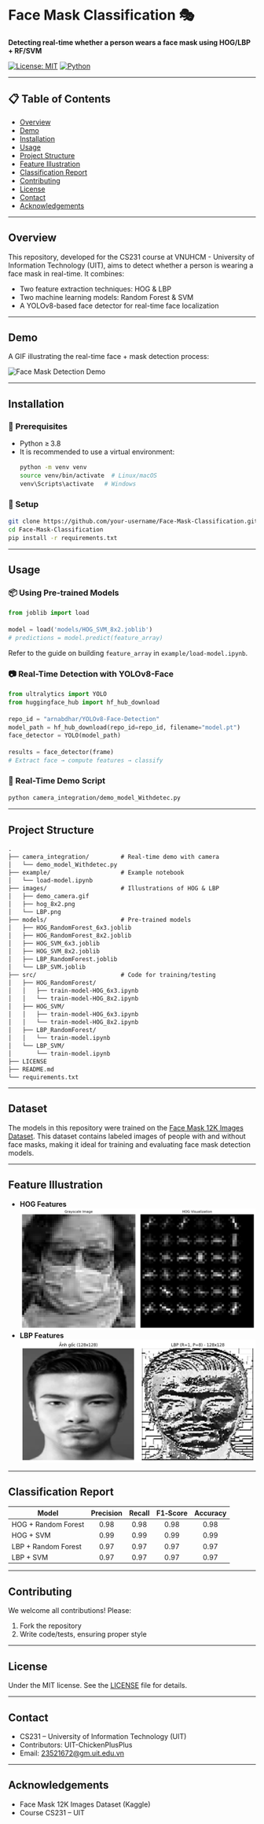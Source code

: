 # Face Mask Classification 🎭

**Detecting real-time whether a person wears a face mask using HOG/LBP + RF/SVM**

[![License: MIT](https://img.shields.io/badge/license-MIT-blue)]()
[![Python](https://img.shields.io/badge/python-3.8%2B-green)]()

---

## 📋 Table of Contents
- [Overview](#overview)
- [Demo](#demo)
- [Installation](#installation)
- [Usage](#usage)
- [Project Structure](#project-structure)
- [Feature Illustration](#feature-illustration)
- [Classification Report](#classification-report)
- [Contributing](#contributing)
- [License](#license)
- [Contact](#contact)
- [Acknowledgements](#acknowledgements)

---

## Overview
This repository, developed for the CS231 course at VNUHCM - University of Information Technology (UIT), aims to detect whether a person is wearing a face mask in real-time. It combines:
- Two feature extraction techniques: HOG & LBP
- Two machine learning models: Random Forest & SVM
- A YOLOv8-based face detector for real-time face localization

---

## Demo
A GIF illustrating the real-time face + mask detection process:

![Face Mask Detection Demo](images/demo_camera.gif)

---

## Installation

### 🧰 Prerequisites
- Python ≥ 3.8  
- It is recommended to use a virtual environment:
  ```bash
  python -m venv venv
  source venv/bin/activate  # Linux/macOS
  venv\Scripts\activate   # Windows
  ```

### 🔧 Setup
```bash
git clone https://github.com/your-username/Face-Mask-Classification.git
cd Face-Mask-Classification
pip install -r requirements.txt
```

---

## Usage

### 📦 Using Pre-trained Models
```python
from joblib import load

model = load('models/HOG_SVM_8x2.joblib')
# predictions = model.predict(feature_array)
```
Refer to the guide on building `feature_array` in `example/load-model.ipynb`.

### 📷 Real-Time Detection with YOLOv8-Face
```python
from ultralytics import YOLO
from huggingface_hub import hf_hub_download

repo_id = "arnabdhar/YOLOv8-Face-Detection"
model_path = hf_hub_download(repo_id=repo_id, filename="model.pt")
face_detector = YOLO(model_path)

results = face_detector(frame)
# Extract face → compute features → classify
```

### 🎥 Real-Time Demo Script
```bash
python camera_integration/demo_model_Withdetec.py
```

---

## Project Structure
```
.
├── camera_integration/         # Real-time demo with camera
│   └── demo_model_Withdetec.py
├── example/                    # Example notebook
│   └── load-model.ipynb
├── images/                     # Illustrations of HOG & LBP
│   ├── demo_camera.gif
│   ├── hog_8x2.png
│   └── LBP.png
├── models/                     # Pre-trained models
│   ├── HOG_RandomForest_6x3.joblib
│   ├── HOG_RandomForest_8x2.joblib
│   ├── HOG_SVM_6x3.joblib
│   ├── HOG_SVM_8x2.joblib
│   ├── LBP_RandomForest.joblib
│   └── LBP_SVM.joblib
├── src/                        # Code for training/testing
│   ├── HOG_RandomForest/
│   │   ├── train-model-HOG_6x3.ipynb
│   │   └── train-model-HOG_8x2.ipynb
│   ├── HOG_SVM/
│   │   ├── train-model-HOG_6x3.ipynb
│   │   └── train-model-HOG_8x2.ipynb
│   ├── LBP_RandomForest/
│   │   └── train-model.ipynb
│   └── LBP_SVM/
│       └── train-model.ipynb
├── LICENSE
├── README.md
└── requirements.txt
```

---

## Dataset
The models in this repository were trained on the [Face Mask 12K Images Dataset](https://www.kaggle.com/datasets/ashishjangra27/face-mask-12k-images-dataset). This dataset contains labeled images of people with and without face masks, making it ideal for training and evaluating face mask detection models.

---

## Feature Illustration
- **HOG Features**  
  ![HOG](images/hog_8x2.png)
- **LBP Features**  
  ![LBP](images/LBP.png)

---

## Classification Report

| Model                 | Precision | Recall | F1‑Score | Accuracy |
|-----------------------|:---------:|:------:|:--------:|:--------:|
| HOG + Random Forest   | 0.98      | 0.98   | 0.98     | 0.98     |
| HOG + SVM             | 0.99      | 0.99   | 0.99     | 0.99     |
| LBP + Random Forest   | 0.97      | 0.97   | 0.97     | 0.97     |
| LBP + SVM             | 0.97      | 0.97   | 0.97     | 0.97     |

---

## Contributing
We welcome all contributions! Please:
1. Fork the repository
2. Write code/tests, ensuring proper style

---

## License
Under the MIT license. See the [LICENSE](LICENSE) file for details.

---

## Contact
- CS231 – University of Information Technology (UIT)
- Contributors: UIT-ChickenPlusPlus
- Email: 23521672@gm.uit.edu.vn

---

## Acknowledgements
- Face Mask 12K Images Dataset (Kaggle)
- Course CS231 – UIT
